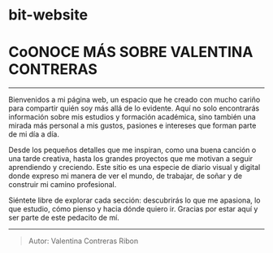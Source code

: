 # bit-website
# CoONOCE MÁS SOBRE VALENTINA CONTRERAS

---

Bienvenidos a mi página web, un espacio que he creado con mucho cariño para compartir quién soy más allá de lo evidente. Aquí no solo encontrarás información sobre mis estudios y formación académica, sino también una mirada más personal a mis gustos, pasiones e intereses que forman parte de mi día a día.

Desde los pequeños detalles que me inspiran, como una buena canción o una tarde creativa, hasta los grandes proyectos que me motivan a seguir aprendiendo y creciendo. Este sitio es una especie de diario visual y digital donde expreso mi manera de ver el mundo, de trabajar, de soñar y de construir mi camino profesional.

Siéntete libre de explorar cada sección: descubrirás lo que me apasiona, lo que estudio, cómo pienso y hacia dónde quiero ir. Gracias por estar aquí y ser parte de este pedacito de mí.

---

> Autor: Valentina Contreras Ribon